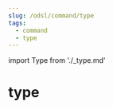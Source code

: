 ```yaml
---
slug: /odsl/command/type
tags:
  - command
  - type
---
```

import Type from './_type.md'

type
=========

<Type />